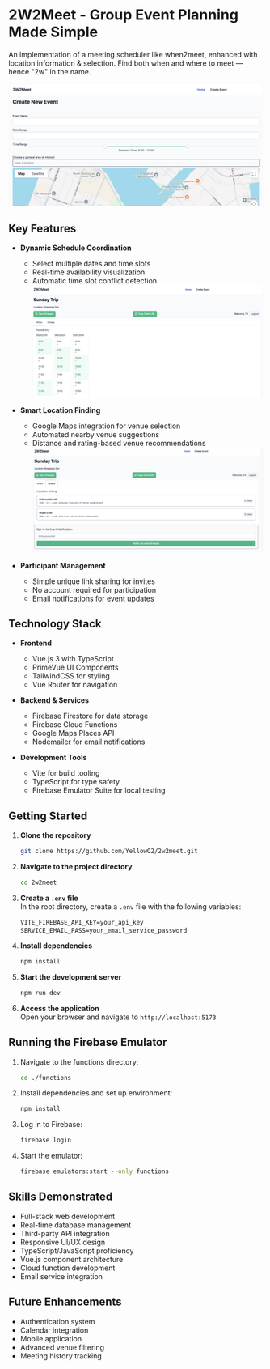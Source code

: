 # 2W2Meet - Group Event Planning Made Simple

An implementation of a meeting scheduler like when2meet, enhanced with location information & selection. Find both when and where to meet — hence "2w" in the name.

![Create Event Page](./public/create%20event.png)

## Key Features

- **Dynamic Schedule Coordination**
  - Select multiple dates and time slots
  - Real-time availability visualization
  - Automatic time slot conflict detection
  ![Time Selection Interface](./public/select%20time.png)

- **Smart Location Finding**
  - Google Maps integration for venue selection
  - Automated nearby venue suggestions
  - Distance and rating-based venue recommendations
  ![Venue Selection](./public/select%20venue.png)

- **Participant Management**
  - Simple unique link sharing for invites
  - No account required for participation
  - Email notifications for event updates

## Technology Stack

- **Frontend**
  - Vue.js 3 with TypeScript
  - PrimeVue UI Components
  - TailwindCSS for styling
  - Vue Router for navigation

- **Backend & Services**
  - Firebase Firestore for data storage
  - Firebase Cloud Functions
  - Google Maps Places API
  - Nodemailer for email notifications

- **Development Tools**
  - Vite for build tooling
  - TypeScript for type safety
  - Firebase Emulator Suite for local testing

## Getting Started

1. **Clone the repository**

    ```bash
    git clone https://github.com/YellowO2/2w2meet.git
    ```

2. **Navigate to the project directory**

    ```bash
    cd 2w2meet
    ```

3. **Create a `.env` file**  
   In the root directory, create a `.env` file with the following variables:
   ```
   VITE_FIREBASE_API_KEY=your_api_key
   SERVICE_EMAIL_PASS=your_email_service_password
   ```

4. **Install dependencies**

    ```bash
    npm install
    ```

5. **Start the development server**

    ```bash
    npm run dev
    ```

6. **Access the application**  
   Open your browser and navigate to `http://localhost:5173`

## Running the Firebase Emulator

1. Navigate to the functions directory:
    ```bash
    cd ./functions
    ```

2. Install dependencies and set up environment:
    ```bash
    npm install
    ```

3. Log in to Firebase:
    ```bash
    firebase login
    ```

4. Start the emulator:
    ```bash
    firebase emulators:start --only functions
    ```

## Skills Demonstrated

- Full-stack web development
- Real-time database management
- Third-party API integration
- Responsive UI/UX design
- TypeScript/JavaScript proficiency
- Vue.js component architecture
- Cloud function development
- Email service integration

## Future Enhancements

- Authentication system
- Calendar integration
- Mobile application
- Advanced venue filtering
- Meeting history tracking
